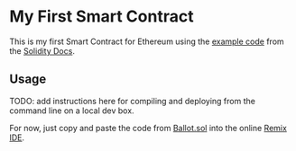 # My First Smart Contract

This is my first Smart Contract for Ethereum using the [example code][example code] from the [Solidity Docs][solidity docs].

[example code]: https://docs.soliditylang.org/en/latest/solidity-by-example.html "Solidity by Example"
[solidity docs]: https://docs.soliditylang.org/en/latest/index.html "Solidity Documentation"

## Usage

TODO: add instructions here for compiling and deploying from the command line on a local dev box.

For now, just copy and paste the code from [Ballot.sol](./contracts/Ballot.sol) into the online [Remix IDE](https://remix.ethereum.org/).
